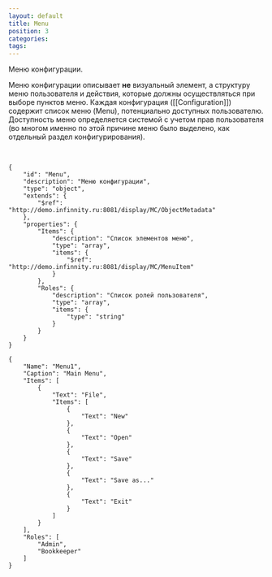 ```yaml
---
layout: default
title: Menu
position: 3
categories: 
tags: 
---
```


Меню конфигурации.

Меню конфигурации описывает **не** визуальный элемент, а структуру меню пользователя и действия, которые должны осуществляться при выборе пунктов меню. Каждая конфигурация ([[Configuration]]) содержит список меню (Menu), потенциально доступных пользователю. Доступность меню определяется системой с учетом прав пользователя (во многом именно по этой причине меню было выделено, как отдельный раздел конфигурирования).

  

```
{
	"id": "Menu",
	"description": "Меню конфигурации",
	"type": "object",
	"extends": {
		"$ref": "http://demo.infinnity.ru:8081/display/MC/ObjectMetadata"
	},
	"properties": {
		"Items": {
			"description": "Список элементов меню",
			"type": "array",
			"items": {
				"$ref": "http://demo.infinnity.ru:8081/display/MC/MenuItem"
			}
		},
		"Roles": {
			"description": "Список ролей пользователя",
			"type": "array",
			"items": {
				"type": "string"
			}
		}
	}
}
```

```
{
	"Name": "Menu1",
	"Caption": "Main Menu",
	"Items": [
		{
		    "Text": "File",
		    "Items": [
		        {
        		    "Text": "New"
		        },
        		{
        		    "Text": "Open"
		        },
        		{
        		    "Text": "Save"
		        },
        		{
        		    "Text": "Save as..."
		        },
        		{
        		    "Text": "Exit"
		        }
		    ]
		}
	],
	"Roles": [
		"Admin",
		"Bookkeeper"
	]
} 
```

  


  


